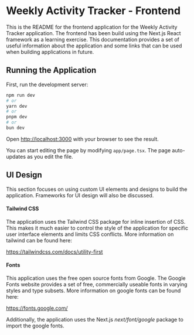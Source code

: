 # Weekly Activity Tracker - Frontend

This is the README for the frontend application for the Weekly Activity Tracker application.
The frontend has been build using the Next.js React framework as a learning exercise.
This documentation provides a set of useful information about the application and some links that can be used when building applications in future.

## Running the Application

First, run the development server:

```bash
npm run dev
# or
yarn dev
# or
pnpm dev
# or
bun dev
```

Open [http://localhost:3000](http://localhost:3000) with your browser to see the result.

You can start editing the page by modifying `app/page.tsx`. The page auto-updates as you edit the file.

## UI Design

This section focuses on using custom UI elements and designs to build the application. Frameworks for UI design will also be discussed.

#### Tailwind CSS

The application uses the Tailwind CSS package for inline insertion of CSS. This makes it much easier to control the style of the application
for specific user interface elements and limits CSS conflicts. More information on tailwind can be found here:

https://tailwindcss.com/docs/utility-first

#### Fonts

This application uses the free open source fonts from Google. The Google Fonts website provides a set of free, commercially useable fonts in varying styles and type subsets. More information on google fonts can be found here:

https://fonts.google.com/

Additionally, the application uses the Next.js *next/font/google* package to import the google fonts.

